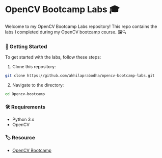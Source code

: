 # OpenCV Bootcamp Labs 🎓

Welcome to my OpenCV Bootcamp Labs repository! This repo contains the labs I completed during my OpenCV bootcamp course. 🖼️🔍

### 🚀 Getting Started

To get started with the labs, follow these steps:

1. Clone this repository:
```bash
git clone https://github.com/akhilaprabodha/opencv-bootcamp-labs.git
```

2. Navigate to the directory:
```bash
cd Opencv-bootcamp
```

### 🛠️ Requirements

- Python 3.x
- OpenCV

### 🏷️ Resource
- [OpenCV Bootcamp](https://opencv.org/university/free-opencv-course/)

